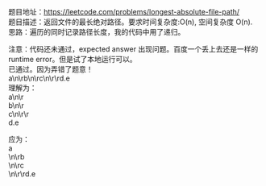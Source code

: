 题目地址：https://leetcode.com/problems/longest-absolute-file-path/  
题目描述：返回文件的最长绝对路径。要求时间复杂度:O(n), 空间复杂度 O(n).  
思路：遍历的同时记录路径长度，我的代码中用了递归。  
 
注意：代码还未通过，expected answer 出现问题。百度一个丢上去还是一样的 runtime error。但是试了本地运行可以。  
已通过。因为弄错了题意！  
a\n\rb\n\rc\n\r\rd.e  
理解为：  
a\n\r  
b\n\r  
    c\n\r\r  
    d.e  
    
应为：  
a  
    \n\rb  
    \n\rc  
        \n\r\rd.e  
        
        

